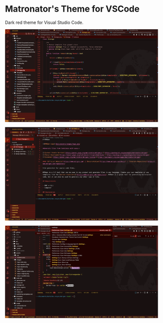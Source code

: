 # Matronator's Theme for VSCode

Dark red theme for Visual Studio Code.

![Screenshot 1](screen1.png)

![Screenshot 2](screen2.png)

![Screenshot 3](screen3.png)
